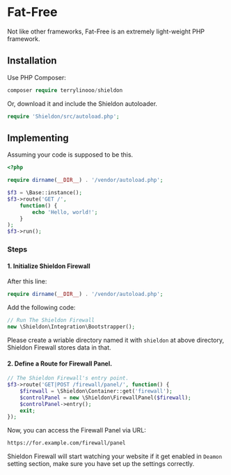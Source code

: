 # Fat-Free

Not like other frameworks, Fat-Free is an extremely light-weight PHP framework.

## Installation

Use PHP Composer:

```php
composer require terrylinooo/shieldon
```

Or, download it and include the Shieldon autoloader.
```php
require 'Shieldon/src/autoload.php';
```

## Implementing

Assuming your code is supposed to be this.

```php
<?php

require dirname(__DIR__) . '/vendor/autoload.php';

$f3 = \Base::instance();
$f3->route('GET /',
    function() {
        echo 'Hello, world!';
    }
);
$f3->run();

```

### Steps

#### 1. Initialize Shieldon Firewall

After this line:

```php
require dirname(__DIR__) . '/vendor/autoload.php';
```
Add the following code:

```php
// Run The Shieldon Firewall
new \Shieldon\Integration\Bootstrapper();
```

Please create a wriable directory named it with `shieldon` at above directory, Shieldon Firewall stores data in that.


#### 2.  Define a Route for Firewall Panel.

```php
// The Shieldon Firewall's entry point.
$f3->route('GET|POST /firewall/panel/', function() {
    $firewall = \Shieldon\Container::get('firewall');
    $controlPanel = new \Shieldon\FirewallPanel($firewall);
    $controlPanel->entry();
    exit;
});
```

Now, you can access the Firewall Panel via URL:

```bash
https://for.example.com/firewall/panel
```

Shieldon Firewall will start watching your website if it get enabled in `Deamon` setting section, make sure you have set up the settings correctly.